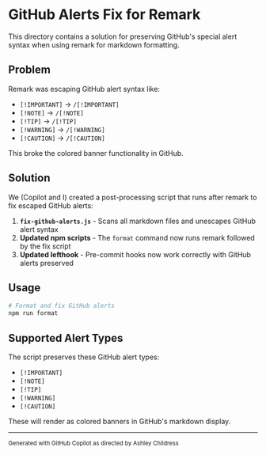 # GitHub Alerts Fix for Remark

This directory contains a solution for preserving GitHub's special alert syntax when using remark for markdown formatting.

## Problem

Remark was escaping GitHub alert syntax like:

- `[!IMPORTANT]` → `/[!IMPORTANT]`
- `[!NOTE]` → `/[!NOTE]`
- `[!TIP]` → `/[!TIP]`
- `[!WARNING]` → `/[!WARNING]`
- `[!CAUTION]` → `/[!CAUTION]`

This broke the colored banner functionality in GitHub.

## Solution

We (Copilot and I) created a post-processing script that runs after remark to fix escaped GitHub alerts:

1. **`fix-github-alerts.js`** - Scans all markdown files and unescapes GitHub alert syntax
2. **Updated npm scripts** - The `format` command now runs remark followed by the fix script
3. **Updated lefthook** - Pre-commit hooks now work correctly with GitHub alerts preserved

## Usage

```bash
# Format and fix GitHub alerts
npm run format
```

## Supported Alert Types

The script preserves these GitHub alert types:

- `[!IMPORTANT]`
- `[!NOTE]`
- `[!TIP]`
- `[!WARNING]`
- `[!CAUTION]`

These will render as colored banners in GitHub's markdown display.

---

<small>Generated with GitHub Copilot as directed by Ashley Childress</small>
